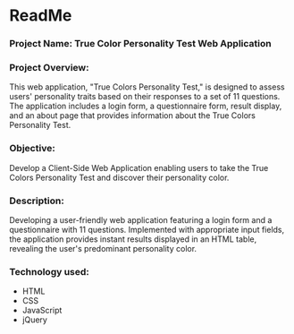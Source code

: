 # ReadMe

### Project Name: True Color Personality Test Web Application

### Project Overview:
This web application, "True Colors Personality Test," is designed to assess users' personality traits based on their responses to a set of 11 questions. The application includes a login form, a questionnaire form, result display, and an about page that provides information about the True Colors Personality Test.

### Objective: 
Develop a Client-Side Web Application enabling users to take the True Colors Personality Test and discover their personality color.

### Description: 
Developing a user-friendly web application featuring a login form and a questionnaire with 11 questions. Implemented with appropriate input fields, the application provides instant results displayed in an HTML table, revealing the user's predominant personality color.

### Technology used: 
- HTML 
- CSS
- JavaScript
- jQuery